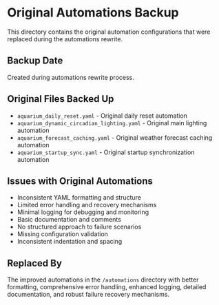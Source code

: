# Original Automations Backup

This directory contains the original automation configurations that were replaced during the automations rewrite.

## Backup Date
Created during automations rewrite process.

## Original Files Backed Up
- `aquarium_daily_reset.yaml` - Original daily reset automation
- `aquarium_dynamic_circadian_lighting.yaml` - Original main lighting automation
- `aquarium_forecast_caching.yaml` - Original weather forecast caching automation
- `aquarium_startup_sync.yaml` - Original startup synchronization automation

## Issues with Original Automations
- Inconsistent YAML formatting and structure
- Limited error handling and recovery mechanisms
- Minimal logging for debugging and monitoring
- Basic documentation and comments
- No structured approach to failure scenarios
- Missing configuration validation
- Inconsistent indentation and spacing

## Replaced By
The improved automations in the `/automations` directory with better formatting, comprehensive error handling, enhanced logging, detailed documentation, and robust failure recovery mechanisms.
